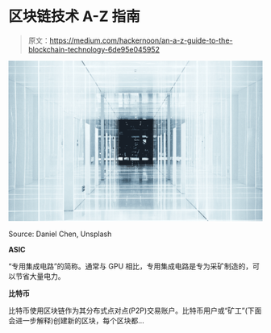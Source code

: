 # 区块链技术 A-Z 指南

> 原文：<https://medium.com/hackernoon/an-a-z-guide-to-the-blockchain-technology-6de95e045952>

![](img/48b68d6abb5ca9b6478b6d8afef8bb50.png)

Source: Daniel Chen, Unsplash

**ASIC**

“专用集成电路”的简称。通常与 GPU 相比，专用集成电路是专为采矿制造的，可以节省大量电力。

**比特币**

比特币使用区块链作为其分布式点对点(P2P)交易账户。比特币用户或“矿工”(下面会进一步解释)创建新的区块，每个区块都…